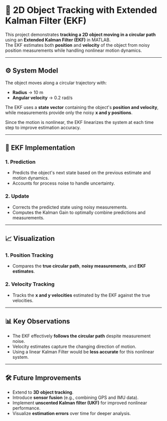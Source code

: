 # 🚀 2D Object Tracking with Extended Kalman Filter (EKF)

This project demonstrates **tracking a 2D object moving in a circular path** using an **Extended Kalman Filter (EKF)** in MATLAB.  
The EKF estimates both **position** and **velocity** of the object from noisy position measurements while handling nonlinear motion dynamics.

---

## ⚙️ System Model

The object moves along a circular trajectory with:

- **Radius** → 10 m  
- **Angular velocity** → 0.2 rad/s  

The EKF uses a **state vector** containing the object's **position and velocity**, while measurements provide only the noisy **x and y positions**.  

Since the motion is nonlinear, the EKF linearizes the system at each time step to improve estimation accuracy.

---

## 🔄 EKF Implementation

### 1. Prediction
- Predicts the object's next state based on the previous estimate and motion dynamics.  
- Accounts for process noise to handle uncertainty.

### 2. Update
- Corrects the predicted state using noisy measurements.  
- Computes the Kalman Gain to optimally combine predictions and measurements.

---

## 📈 Visualization

### 1. Position Tracking
- Compares the **true circular path**, **noisy measurements**, and **EKF estimates**.

### 2. Velocity Tracking
- Tracks the **x and y velocities** estimated by the EKF against the true velocities.

---

## 📊 Key Observations

- The EKF effectively **follows the circular path** despite measurement noise.  
- Velocity estimates capture the changing direction of motion.  
- Using a linear Kalman Filter would be **less accurate** for this nonlinear system.

---

## 🛠️ Future Improvements

- Extend to **3D object tracking**.  
- Introduce **sensor fusion** (e.g., combining GPS and IMU data).  
- Implement **unscented Kalman filter (UKF)** for improved nonlinear performance.  
- Visualize **estimation errors** over time for deeper analysis.
